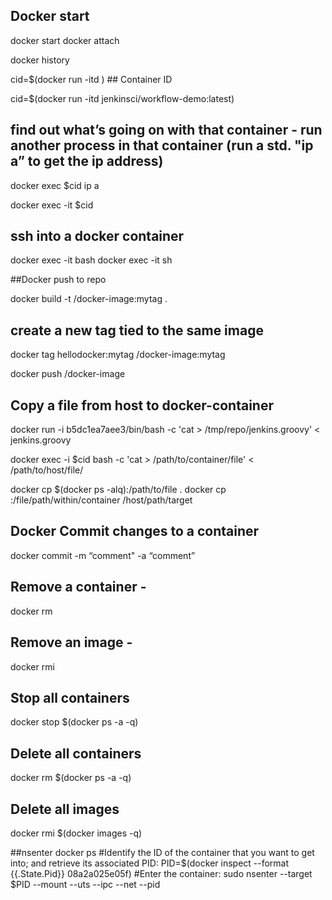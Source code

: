 ## Docker start
docker start <cid>
docker attach <cid>

docker history <image-name>

cid=$(docker run -itd <image-name>)   ## Container ID

cid=$(docker run -itd jenkinsci/workflow-demo:latest)

## find out what’s going on with that container - run another process in that container (run a std. "ip a” to get the ip address)
docker exec $cid ip a

docker exec -it $cid
## ssh into a docker container
docker exec -it <mycontainer> bash
docker exec -it <mycontainer> sh

##Docker push to repo

docker build -t <myuser>/docker-image:mytag .

## create a new tag tied to the same image

docker tag hellodocker:mytag <myuser>/docker-image:mytag

docker push <myuserid>/docker-image

## Copy a file from host to docker-container

docker run -i  b5dc1ea7aee3/bin/bash -c 'cat > /tmp/repo/jenkins.groovy' < jenkins.groovy

docker exec -i $cid bash -c 'cat > /path/to/container/file' < /path/to/host/file/

docker cp $(docker ps -alq):/path/to/file .
docker cp <containerId>:/file/path/within/container /host/path/target

## Docker Commit changes to a container

docker commit -m “comment" -a “comment” <cid>

## Remove a container -
docker rm <container id>

## Remove an image -
docker rmi <image name>

## Stop all containers
docker stop $(docker ps -a -q)

## Delete all containers
docker rm $(docker ps -a -q)

## Delete all images
docker rmi $(docker images -q)

##nsenter
docker ps
#Identify the ID of the container that you want to get into; and retrieve its associated PID:
PID=$(docker inspect --format {{.State.Pid}} 08a2a025e05f)
#Enter the container:
sudo nsenter --target $PID --mount --uts --ipc --net --pid

